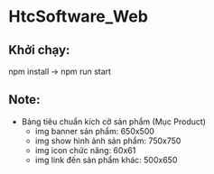 # HtcSoftware_Web

## Khởi chạy:

npm install -> npm run start

## Note:

-   Bảng tiêu chuẩn kích cỡ sản phẩm (Mục Product)
    -   img banner sản phẩm: 650x500
    -   img show hình ảnh sản phẩm: 750x750
    -   img icon chức năng: 60x61
    -   img link đến sản phẩm khác: 500x650
